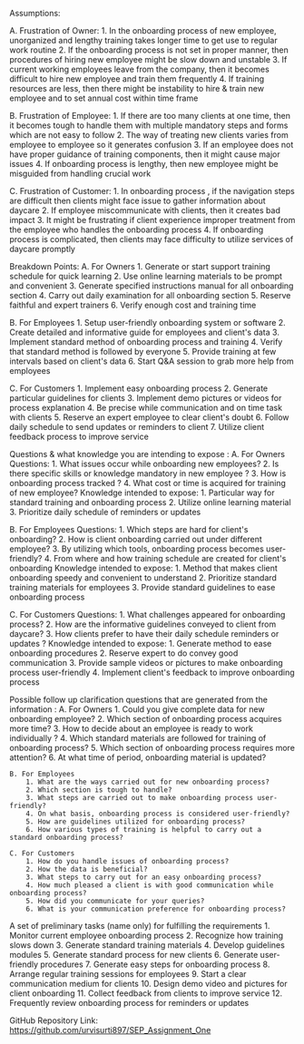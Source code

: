Assumptions: 

A. Frustration of Owner: 
    1.	In the onboarding process of new employee, unorganized and lengthy training takes longer time to get use to regular work routine
    2.	If the onboarding process is not set in proper manner, then procedures of hiring new employee might be slow down and unstable
    3.	If current working employees leave from the company, then it becomes difficult to hire new employee and train them frequently
    4.	If training resources are less, then there might be instability to hire & train new employee and to set annual cost within time frame

B. Frustration of Employee: 
    1.	If there are too many clients at one time, then it becomes tough to handle them with multiple mandatory steps and forms which are not easy to follow
    2.	The way of treating new clients varies from employee to employee so it generates confusion
    3.	If an employee does not have proper guidance of training components, then it might cause major issues 
    4.	If onboarding process is lengthy, then new employee might be misguided from handling crucial work 

C. Frustration of Customer:
    1.	In onboarding process , if the navigation steps are difficult then clients might face issue to gather information about daycare
    2.	If employee miscommunicate with clients, then it creates bad impact
    3.	It might be frustrating if client experience improper treatment  from the employee who handles the onboarding process
    4.	If onboarding process is complicated, then clients may face difficulty to utilize services of daycare promptly


Breakdown Points: 
A. For Owners
    1. Generate or start support training schedule for quick learning
    2. Use online learning materials to be prompt and convenient
    3. Generate specified instructions manual for all onboarding section
    4. Carry out daily examination for all onboarding section
    5. Reserve faithful and expert trainers
    6. Verify enough cost and training time

B. For Employees
    1. Setup user-friendly onboarding system or software
    2. Create detailed and informative guide for employees and client's data
    3. Implement standard method of onboarding process and training 
    4. Verify that standard method is followed by everyone
    5. Provide training at few intervals based on client's data
    6.  Start Q&A session to grab more help from employees

C. For Customers
    1. Implement easy onboarding process
    2. Generate particular guidelines for clients
    3. Implement demo pictures or videos for process explanation
    4. Be precise while communication and on time task with clients
    5. Reserve an expert employee to clear client's doubt
    6. Follow daily schedule to send updates or reminders to client
    7. Utilize client feedback process to improve service


Questions & what knowledge you are intending to expose : 
A. For Owners
    Questions:
        1. What issues occur while onboarding new employees?
        2. Is there specific skills or knowledge mandatory in new employee ?
        3. How is onboarding process tracked ?
        4. What cost or time is acquired for training of new employee?
    Knowledge intended to expose:
        1. Particular way for standard training and onboarding process
        2. Utilize online learning material 
        3. Prioritize daily schedule of reminders or updates

B. For Employees
    Questions:
        1. Which steps are hard for client's onboarding?
        2. How is client onboarding carried out under different employee?
        3. By utilizing which tools, onboarding process becomes user-friendly?
        4. From where and how training schedule are created for client's onboarding
    Knowledge intended to expose:
        1. Method that makes client onboarding speedy and convenient to understand
        2. Prioritize standard training materials for employees
        3. Provide standard guidelines to ease onboarding process

C. For Customers
    Questions:
        1. What challenges appeared for onboarding process?
        2. How are the informative guidelines conveyed to client from daycare?
        3. How clients prefer to have their daily schedule reminders or updates ?
    Knowledge intended to expose: 
        1. Generate method to ease onboarding procedures
        2. Reserve expert to do convey good communication
        3. Provide sample videos or pictures to make onboarding process user-friendly
        4. Implement client's feedback to improve onboarding process


Possible follow up clarification questions that are generated from the information :
    A. For Owners
        1. Could you give complete data for new onboarding employee?
        2. Which section of onboarding process acquires more time?
        3. How to decide about an employee is ready to work individually ? 
        4. Which standard materials are followed for training of onboarding process?
        5. Which section of onboarding process requires more attention?
        6. At what time of period, onboarding material is updated?

    B. For Employees
        1. What are the ways carried out for new onboarding process?
        2. Which section is tough to handle? 
        3. What steps are carried out to make onboarding process user-friendly?
        4. On what basis, onboarding process is considered user-friendly?
        5. How are guidelines utilized for onboarding process?
        6. How various types of training is helpful to carry out a standard onboarding process?

    C. For Customers
        1. How do you handle issues of onboarding process?
        2. How the data is beneficial?
        3. What steps to carry out for an easy onboarding process?
        4. How much pleased a client is with good communication while onboarding process?
        5. How did you communicate for your queries?
        6. What is your communication preference for onboarding process?


A set of preliminary tasks (name only) for fulfilling the requirements
    1. Monitor current employee onboarding process
    2. Recognize how training slows down 
    3. Generate standard training materials
    4. Develop guidelines modules
    5. Generate standard process for new clients
    6. Generate user-friendly procedures
    7. Generate easy steps for onboarding process
    8. Arrange regular training sessions for employees
    9. Start a clear communication medium for clients
    10. Design demo video and pictures for client onboarding
    11. Collect feedback from clients to improve service
    12. Frequently review onboarding process for reminders or updates


GitHub Repository Link: https://github.com/urvisurti897/SEP_Assignment_One
